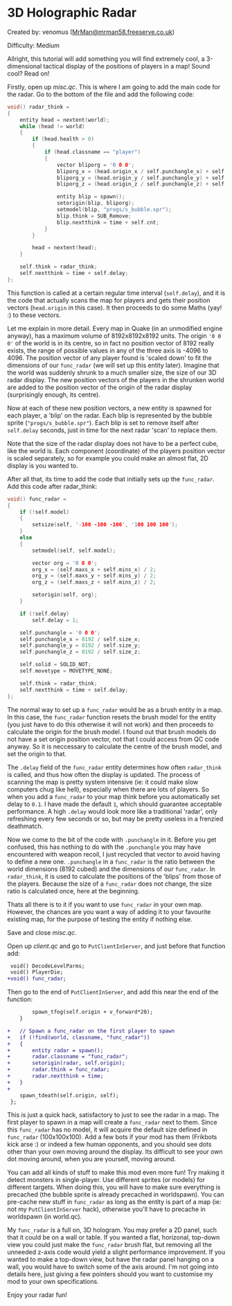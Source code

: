 # 3D Holographic Radar


Created by: venomus (MrMan@mrman58.freeserve.co.uk)

Difficulty: Medium

Allright, this tutorial will add something you will find extremely cool, a 3-dimensional tactical display of the positions of players in a map! Sound cool? Read on!

Firstly, open up *misc.qc*. This is where I am going to add the main code for the radar. Go to the bottom of the file and add the following code:

```c
void() radar_think =
{
	entity head = nextent(world);
	while (head != world)
	{
		if (head.health > 0)
		{
			if (head.classname == "player")
			{
				vector bliporg = '0 0 0';
				bliporg_x = (head.origin_x / self.punchangle_x) + self.origin_x;
				bliporg_y = (head.origin_y / self.punchangle_y) + self.origin_y;
				bliporg_z = (head.origin_z / self.punchangle_z) + self.origin_z;

				entity blip = spawn();
				setorigin(blip, bliporg);
				setmodel(blip, "progs/s_bubble.spr");
				blip.think = SUB_Remove;
				blip.nextthink = time + self.cnt;
			}
		}

		head = nextent(head);
	}

	self.think = radar_think;
	self.nextthink = time + self.delay;
};
```

This function is called at a certain regular time interval (`self.delay`), and it is the code that actually scans the map for players and gets their position vectors (`head.origin` in this case). It then proceeds to do some Maths (yay! :) to these vectors.

Let me explain in more detail. Every map in Quake (in an unmodified engine anyway), has a maximum volume of 8192x8192x8192 units. The origin `'0 0 0'` of the world is in its centre, so in fact no position vector of 8192 really exists, the range of possible values in any of the three axis is -4096 to 4096. The position vector of any player found is 'scaled down' to fit the dimensions of our `func_radar` (we will set up this entity later). Imagine that the world was suddenly shrunk to a much smaller size, the size of our 3D radar display. The new position vectors of the players in the shrunken world are added to the position vector of the origin of the radar display (surprisingly enough, its centre).

Now at each of these new position vectors, a new entity is spawned for each player, a 'blip' on the radar. Each blip is represented by the bubble sprite (`"progs/s_bubble.spr"`). Each blip is set to remove itself after `self.delay` seconds, just in time for the next radar 'scan' to replace them.

Note that the size of the radar display does not have to be a perfect cube, like the world is. Each component (coordinate) of the players position vector is scaled separately, so for example you could make an almost flat, 2D display is you wanted to.

After all that, its time to add the code that initially sets up the `func_radar`. Add this code after radar_think:

```c
void() func_radar =
{
	if (!self.model)
	{
		setsize(self, '-100 -100 -100', '100 100 100');
	}
	else
	{
		setmodel(self, self.model);

		vector org = '0 0 0';
		org_x = (self.maxs_x + self.mins_x) / 2;
		org_y = (self.maxs_y + self.mins_y) / 2;
		org_z = (self.maxs_z + self.mins_z) / 2;

		setorigin(self, org);
	}

	if (!self.delay)
		self.delay = 1;

	self.punchangle = '0 0 0';
	self.punchangle_x = 8192 / self.size_x;
	self.punchangle_y = 8192 / self.size_y;
	self.punchangle_z = 8192 / self.size_z;

	self.solid = SOLID_NOT;
	self.movetype = MOVETYPE_NONE;

	self.think = radar_think;
	self.nextthink = time + self.delay;
};
```

The normal way to set up a `func_radar` would be as a brush entity in a map. In this case, the `func_radar` function resets the brush model for the entity (you just have to do this otherwise it will not work) and then proceeds to calculate the origin for the brush model. I found out that brush models do not have a set origin position vector, not that I could access from QC code anyway. So it is neccessary to calculate the centre of the brush model, and set the origin to that.

The `.delay` field of the `func_radar` entity determines how often `radar_think` is called, and thus how often the display is updated. The process of scanning the map is pretty system intensive (ie: it could make slow computers chug like hell), especially when there are lots of players. So when you add a `func_radar` to your map think before you automatically set delay to `0.1`. I have made the default `1`, which should guarantee acceptable performance. A high `.delay` would look more like a traditional 'radar', only refreshing every few seconds or so, but may be pretty useless in a frenzied deathmatch.

Now we come to the bit of the code with `.punchangle` in it. Before you get confused, this has nothing to do with the `.punchangle` you may have encountered with weapon recoil, I just recycled that vector to avoid having to define a new one. `.punchangle` in a `func_radar` is the ratio between the world dimensions (8192 cubed) and the dimensions of our `func_radar`. In `radar_think`, it is used to calculate the positions of the 'blips' from those of the players. Because the size of a `func_radar` does not change, the size ratio is calculated once, here at the beginning.

Thats all there is to it if you want to use `func_radar` in your own map. However, the chances are you want a way of adding it to your favourite existing map, for the purpose of testing the entity if nothing else.

Save and close *misc.qc*.

Open up *client.qc* and go to `PutClientInServer`, and just before that function add:

```diff
 void() DecodeLevelParms;
 void() PlayerDie;
+void() func_radar;
```

Then go to the end of `PutClientInServer`, and add this near the end of the function:

```diff
 		spawn_tfog(self.origin + v_forward*20);
 	}

+   // Spawn a func_radar on the first player to spawn
+	if (!find(world, classname, "func_radar"))
+	{
+		entity radar = spawn();
+		radar.classname = "func_radar";
+		setorigin(radar, self.origin);
+		radar.think = func_radar;
+		radar.nextthink = time;
+	}
+
 	spawn_tdeath(self.origin, self);
 };
```

This is just a quick hack, satisfactory to just to see the radar in a map. The first player to spawn in a map will create a `func_radar` next to them. Since this `func_radar` has no model, it will acquire the default size defined in `func_radar` (100x100x100). Add a few bots if your mod has them (Frikbots kick arse :) or indeed a few human opponents, and you should see dots other than your own moving around the display. Its difficult to see your own dot moving around, when you are yourself, moving around.

You can add all kinds of stuff to make this mod even more fun! Try making it detect monsters in single-player. Use different sprites (or models) for different targets. When doing this, you will have to make sure everything is precached (the bubble sprite is already precached in worldspawn). You can pre-cache new stuff in `func_radar` as long as the entity is part of a map (ie: not my `PutClientInServer` hack), otherwise you'll have to precache in worldspawn (in world.qc).

My `func_radar` is a full on, 3D hologram. You may prefer a 2D panel, such that it could be on a wall or table. If you wanted a flat, horizonal, top-down view you could just make the `func_radar` brush flat, but removing all the unneeded z-axis code would yield a slight performance improvement. If you wanted to make a top-down view, but have the radar panel hanging on a wall, you would have to switch some of the axis around. I'm not going into details here, just giving a few pointers should you want to customise my mod to your own specifications.

Enjoy your radar fun!

